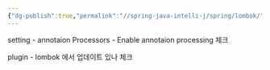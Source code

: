 ```yaml
---
{"dg-publish":true,"permalink":"//spring-java-intelli-j/spring/lombok/","dgPassFrontmatter":true}
---
```



setting - annotaion Processors - Enable annotaion processing 체크

plugin - lombok 에서 업데이트 있나 체크